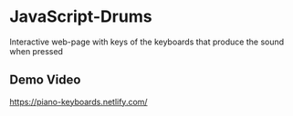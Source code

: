 # JavaScript-Drums
Interactive web-page with keys of the keyboards that produce the sound when pressed
## Demo Video
https://piano-keyboards.netlify.com/
